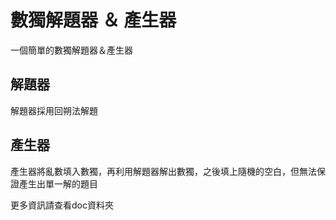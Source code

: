 # 數獨解題器 ＆ 產生器
一個簡單的數獨解題器＆產生器
## 解題器
解題器採用回朔法解題
## 產生器
產生器將亂數填入數獨，再利用解題器解出數獨，之後填上隨機的空白，但無法保證產生出單一解的題目

更多資訊請查看doc資料夾